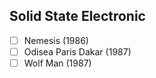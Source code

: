## Solid State Electronic
- [ ] Nemesis (1986)
- [ ] Odisea Paris Dakar (1987)
- [ ] Wolf Man (1987)
